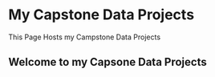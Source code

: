 # My Capstone Data Projects

This Page Hosts my Campstone Data Projects

## Welcome to my Capsone Data Projects

